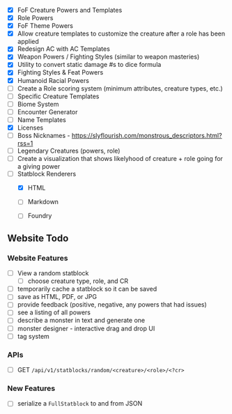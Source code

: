 - [x] FoF Creature Powers and Templates
- [x] Role Powers
- [x] FoF Theme Powers
- [x] Allow creature templates to customize the creature after a role has been applied
- [x] Redesign AC with AC Templates
- [x] Weapon Powers / Fighting Styles (similar to weapon masteries)
- [x] Utility to convert static damage #s to dice formula
- [x] Fighting Styles & Feat Powers
- [x] Humanoid Racial Powers
- [ ] Create a Role scoring system (minimum attributes, creature types, etc.)
- [ ] Specific Creature Templates
- [ ] Biome System
- [ ] Encounter Generator
- [ ] Name Templates
- [x] Licenses
- [ ] Boss Nicknames - https://slyflourish.com/monstrous_descriptors.html?rss=1
- [ ] Legendary Creatures (powers, role)
- [ ] Create a visualization that shows likelyhood of creature + role going for a giving power
- [ ] Statblock Renderers
  - [x] HTML
  - [ ] Markdown
  - [ ] Foundry


## Website Todo

### Website Features

- [ ] View a random statblock
  - [ ] choose creature type, role, and CR
- [ ] temporarily cache a statblock so it can be saved
- [ ] save as HTML, PDF, or JPG
- [ ] provide feedback (positive, negative, any powers that had issues)
- [ ] see a listing of all powers
- [ ] describe a monster in text and generate one
- [ ] monster designer - interactive drag and drop UI
- [ ] tag system

### APIs

- [ ] GET `/api/v1/statblocks/random/<creature>/<role>/<?cr>`

### New Features

- [ ] serialize a `FullStatblock` to and from JSON
